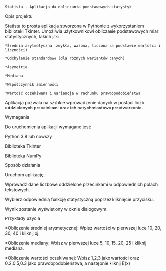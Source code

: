     Statista - Aplikacja do obliczania podstawowych statystyk

Opis projektu

Statista to prosta aplikacja stworzona w Pythonie z wykorzystaniem biblioteki Tkinter. Umożliwia użytkownikowi obliczanie podstawowych miar statystycznych, takich jak:

    *Średnia arytmetyczna (zwykła, ważona, liczona na podstawie wartości i liczności)

    *Odchylenie standardowe (dla różnych wariantów danych)

    *Asymetria

    *Mediana

    *Współczynnik zmienności

    *Wartość oczekiwana i wariancja w rachunku prawdopodobieństwa

Aplikacja pozwala na szybkie wprowadzenie danych w postaci liczb oddzielonych przecinkami oraz ich natychmiastowe przetworzenie.

Wymagania

Do uruchomienia aplikacji wymagane jest:

Python 3.8 lub nowszy

Biblioteka Tkinter

Biblioteka NumPy


Sposób działania

Uruchom aplikację.

Wprowadź dane liczbowe oddzielone przecinkami w odpowiednich polach tekstowych.

Wybierz odpowiednią funkcję statystyczną poprzez kliknięcie przycisku.

Wynik zostanie wyświetlony w oknie dialogowym.


Przykłady użycia

*Obliczenie średniej arytmetycznej: Wpisz wartości w pierwszej luce 10, 20, 30, 40 i kliknij xj.

*Obliczenie mediany: Wpisz w pierwszej luce 5, 10, 15, 20, 25 i kliknij mediana.

*Obliczenie wartości oczekiwanej: Wpisz 1,2,3 jako wartości oraz 0.2,0.5,0.3 jako prawdopodobieństwa, a następnie kliknij E(x)
